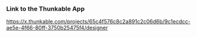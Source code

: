 ### Link to the Thunkable App

https://x.thunkable.com/projects/65c4f576c8c2a891c2c06d6b/9c1ecdcc-ae5e-4f66-80ff-3750b25475f4/designer
